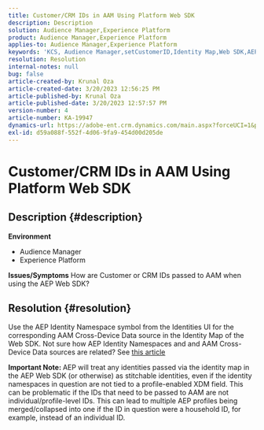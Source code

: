 ```yaml
---
title: Customer/CRM IDs in AAM Using Platform Web SDK
description: Description
solution: Audience Manager,Experience Platform
product: Audience Manager,Experience Platform
applies-to: Audience Manager,Experience Platform
keywords: 'KCS, Audience Manager,setCustomerID,Identity Map,Web SDK,AEP,CRM ID '
resolution: Resolution
internal-notes: null
bug: false
article-created-by: Krunal Oza
article-created-date: 3/20/2023 12:56:25 PM
article-published-by: Krunal Oza
article-published-date: 3/20/2023 12:57:57 PM
version-number: 4
article-number: KA-19947
dynamics-url: https://adobe-ent.crm.dynamics.com/main.aspx?forceUCI=1&pagetype=entityrecord&etn=knowledgearticle&id=b01f319b-1ec7-ed11-b597-6045bd006239
exl-id: d59a088f-552f-4d06-9fa9-454d00d205de
---
```

# Customer/CRM IDs in AAM Using Platform Web SDK

## Description {#description}

<b>Environment</b>
- Audience Manager
- Experience Platform



<b>Issues/Symptoms</b>
How are Customer or CRM IDs passed to AAM when using the AEP Web SDK?


## Resolution {#resolution}


Use the AEP Identity Namespace symbol from the Identities UI for the corresponding AAM Cross-Device Data source in the Identity Map of the Web SDK. Not sure how AEP Identity Namespaces and and AAM Cross-Device Data sources are related? See [this article](https://experienceleague.adobe.com/docs/experience-cloud-kcs/kbarticles/KA-21305.html)

<b>Important Note: </b>AEP will treat any identities passed via the identity map in the AEP Web SDK (or otherwise) as stitchable identities, even if the identity namespaces in question are not tied to a profile-enabled XDM field. This can be problematic if the IDs that need to be passed to AAM are not individual/profile-level IDs. This can lead to multiple AEP profiles being merged/collapsed into one if the ID in question were a household ID, for example, instead of an individual ID.

